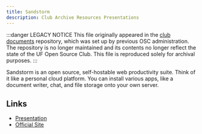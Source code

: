 ```yaml
---
title: Sandstorm
description: Club Archive Resources Presentations
---
```


:::danger LEGACY NOTICE
This file originally appeared in the [club documents](https://github.com/ufosc/club-documents) repository, which was set up by previous OSC administration. The repository is no longer maintained and its contents no longer reflect the state of the UF Open Source Club. This file is reproduced solely for archival purposes.
:::

Sandstorm is an open source, self-hostable web productivity suite. Think of it like a personal cloud platform. You can install various apps, like a document writer, chat, and file storage onto your own server.

## Links

- [Presentation](https://docs.google.com/presentation/d/1Vb1Ne3TorV_eH6cTcq2gvRu_yjNQmdcmIWP4Uc05kHM/edit?usp=sharing)
- [Official Site](https://sandstorm.io/)
